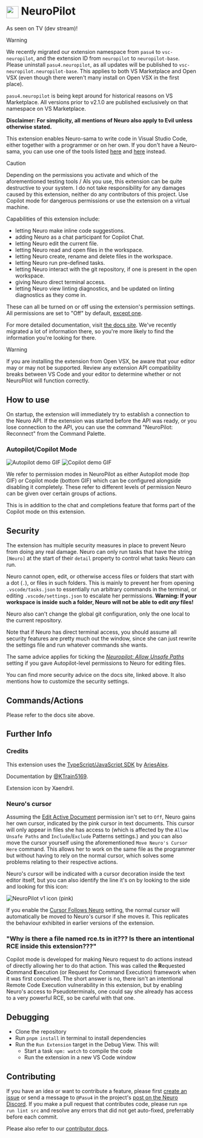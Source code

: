 # <img src="assets/heart-xaendril.png" width="32" style="vertical-align:middle;horizontal-align:middle;"> NeuroPilot

As seen on TV (dev stream)!

> [!WARNING]
> We recently migrated our extension namespace from `pasu4` to `vsc-neuropilot`, and the extension ID from `neuropilot` to `neuropilot-base`.
> Please uninstall `pasu4.neuropilot`, as all updates will be published to `vsc-neuropilot.neuropilot-base`.
> This applies to both VS Marketplace and Open VSX (even though there weren't many install on Open VSX in the first place).
>
> `pasu4.neuropilot` is being kept around for historical reasons on VS Marketplace. All versions prior to v2.1.0 are published exclusively on that namespace on VS Marketplace.

**Disclaimer: For simplicity, all mentions of Neuro also apply to Evil unless otherwise stated.**

This extension enables Neuro-sama to write code in Visual Studio Code, either together with a programmer or on her own.
If you don't have a Neuro-sama, you can use one of the tools listed [here](https://github.com/VedalAI/neuro-game-sdk/?tab=readme-ov-file#tools) and [here](https://github.com/VedalAI/neuro-game-sdk/?tab=readme-ov-file#tools-1) instead.

> [!CAUTION]
> Depending on the permissions you activate and which of the aforementioned testing tools / AIs you use, this extension can be quite destructive to your system. I do not take responsibility for any damages caused by this extension, neither do any contributors of this project. Use Copilot mode for dangerous permissions or use the extension on a virtual machine.

Capabilities of this extension include:

- letting Neuro make inline code suggestions.
- adding Neuro as a chat participant for Copilot Chat.
- letting Neuro edit the current file.
- letting Neuro read and open files in the workspace.
- letting Neuro create, rename and delete files in the workspace.
- letting Neuro run pre-defined tasks.
- letting Neuro interact with the git repository, if one is present in the open workspace.
- giving Neuro direct terminal access.
    <!-- - letting Neuro read what you type in real time. -->
    <!--
    Not sure about including this one - this was something she could *not* do in the past, but was later implemented and moved to the list of things she *could* do.
    (Also, this comment block is indented because it would cause formatting issues otherwise.)
    -->
- letting Neuro view linting diagnostics, and be updated on linting diagnostics as they come in.

These can all be turned on or off using the extension's permission settings.
All permissions are set to "Off" by default, [except one](vscode://settings/neuropilot.permission.requestCookies).

For more detailed documentation, visit [the docs site](https://vsc-neuropilot.github.io/docs).
We've recently migrated a lot of information there, so you're more likely to find the information you're looking for there.

> [!WARNING]
> If you are installing the extension from Open VSX, be aware that your editor may or may not be supported. Review any extension API compatibility breaks between VS Code and your editor to determine whether or not NeuroPilot will function correctly.

## How to use

On startup, the extension will immediately try to establish a connection to the Neuro API.
If the extension was started before the API was ready, or you lose connection to the API, you can use the command "NeuroPilot: Reconnect" from the Command Palette.

### Autopilot/Copilot Mode

![Autopilot demo GIF](https://vsc-neuropilot.github.io/docs/demo-autopilot.gif)
![Copilot demo GIF](https://vsc-neuropilot.github.io/docs/demo-copilot.gif)

We refer to permission modes in NeuroPilot as either Autopilot mode (top GIF) or Copilot mode (bottom GIF) which can be configured alongside disabling it completely.
These refer to different levels of permission Neuro can be given over certain groups of actions.

This is in addition to the chat and completions feature that forms part of the Copilot mode on this extension.

## Security

The extension has multiple security measures in place to prevent Neuro from doing any real damage.
Neuro can only run tasks that have the string `[Neuro]` at the start of their `detail` property to control what tasks Neuro can run.

Neuro cannot open, edit, or otherwise access files or folders that start with a dot (`.`), or files in such folders.
This is mainly to prevent her from opening `.vscode/tasks.json` to essentially run arbitrary commands in the terminal, or editing `.vscode/settings.json` to escalate her permissions.
**Warning: If your workspace is inside such a folder, Neuro will not be able to edit *any* files!**

Neuro also can't change the global git configuration, only the one local to the current repository.

Note that if Neuro has direct terminal access, you should assume all security features are pretty much out the window, since she can just rewrite the settings file and run whatever commands she wants.

The same advice applies for ticking the [*Neuropilot: Allow Unsafe Paths*](vscode://settings/neuropilot.allowUnsafePaths) setting if you gave Autopilot-level permissions to Neuro for editing files.

You can find more security advice on the docs site, linked above. It also mentions how to customize the security settings.

## Commands/Actions

Please refer to the docs site above.

## Further Info

### Credits

This extension uses the [TypeScript/JavaScript SDK](https://github.com/AriesAlex/typescript-neuro-game-sdk) by [AriesAlex](https://github.com/AriesAlex).

Documentation by [@KTrain5169](https://github.com/KTrain5169).

Extension icon by Xaendril.

### Neuro's cursor

Assuming the [Edit Active Document](vscode://settings/neuropilot.permission.editActiveDocument) permission isn't set to `Off`, Neuro gains her own cursor, indicated by the pink cursor in text documents. This cursor will only appear in files she has access to (which is affected by the `Allow Unsafe Paths` and `Include`/`Exclude` Patterns settings.) and you can also move the cursor yourself using the aforementioned `Move Neuro's Cursor Here` command. This allows her to work on the same file as the programmer but without having to rely on the normal cursor, which solves some problems relating to their respective actions.

Neuro's cursor will be indicated with a cursor decoration inside the text editor itself, but you can also identify the line it's on by looking to the side and looking for this icon:

![NeuroPilot v1 icon (pink)](assets/heart.png)

If you enable the [Cursor Follows Neuro](vscode://settings/neuropilot.cursorFollowsNeuro) setting, the normal cursor will automatically be moved to Neuro's cursor if she moves it. This replicates the behaviour exhibited in earlier versions of the extension.

### "Why is there a file named rce.ts in it??? Is there an intentional RCE inside this extension???" <!-- had to add this just in case -->

Copilot mode is developed for making Neuro request to do actions instead of directly allowing her to do that action.
This was called the **R**equested **C**ommand **E**xecution (or Request for Command Execution) framework when it was first conceived.
The short answer is no, there isn't an intentional Remote Code Execution vulnerability in this extension, but by enabling Neuro's access to Pseudoterminals, one could say she already has access to a very powerful RCE, so be careful with that one.

## Debugging

- Clone the repository
- Run `pnpm install` in terminal to install dependencies
- Run the `Run Extension` target in the Debug View. This will:
  - Start a task `npm: watch` to compile the code
  - Run the extension in a new VS Code window

## Contributing

If you have an idea or want to contribute a feature, please first [create an issue](https://github.com/VSC-NeuroPilot/neuropilot/issues) or send a message to `@Pasu4` in the project's [post on the Neuro Discord](https://discord.com/channels/574720535888396288/1350968830230396938).
If you make a pull request that contributes code, please run `npm run lint src` and resolve any errors that did not get auto-fixed, preferrably before each commit.

Please also refer to our [contributor docs](https://vsc-neuropilot.github.io/docs/meta/contributors).
